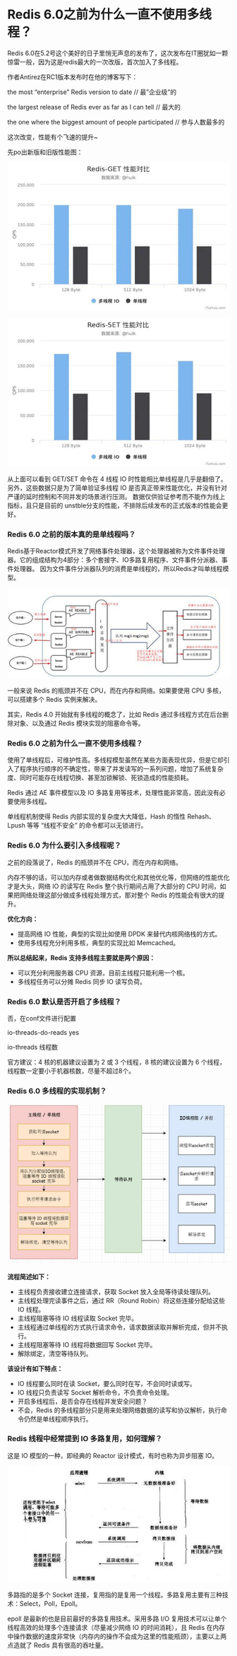 # Redis 6.0之前为什么一直不使用多线程？

Redis 6.0在5.2号这个美好的日子里悄无声息的发布了，这次发布在IT圈犹如一颗惊雷一般，因为这是redis最大的一次改版，首次加入了多线程。

作者Antirez在RC1版本发布时在他的博客写下：

the most “enterprise” Redis version to date // 最”企业级”的

the largest release of Redis ever as far as I can tell // 最大的

the one where the biggest amount of people participated // 参与人数最多的

这次改变，性能有个飞速的提升~

先po出新版和旧版性能图：


![](../image/c8/redis6-1.png)


![](../image/c8/redis6-2.png)


从上面可以看到 GET/SET 命令在 4 线程 IO 时性能相比单线程是几乎是翻倍了。另外，这些数据只是为了简单验证多线程 IO 是否真正带来性能优化，并没有针对严谨的延时控制和不同并发的场景进行压测。
数据仅供验证参考而不能作为线上指标，且只是目前的 unstble分支的性能，不排除后续发布的正式版本的性能会更好。

### Redis 6.0 之前的版本真的是单线程吗？

Redis基于Reactor模式开发了网络事件处理器，这个处理器被称为文件事件处理器。它的组成结构为4部分：多个套接字、IO多路复用程序、文件事件分派器、事件处理器。
因为文件事件分派器队列的消费是单线程的，所以Redis才叫单线程模型。

![](../image/c8/redis6-3.png)

一般来说 Redis 的瓶颈并不在 CPU，而在内存和网络。如果要使用 CPU 多核，可以搭建多个 Redis 实例来解决。

其实，Redis 4.0 开始就有多线程的概念了，比如 Redis 通过多线程方式在后台删除对象、以及通过 Redis 模块实现的阻塞命令等。

### Redis 6.0 之前为什么一直不使用多线程？

使用了单线程后，可维护性高。多线程模型虽然在某些方面表现优异，但是它却引入了程序执行顺序的不确定性，带来了并发读写的一系列问题，增加了系统复杂度、同时可能存在线程切换、甚至加锁解锁、死锁造成的性能损耗。

Redis 通过 AE 事件模型以及 IO 多路复用等技术，处理性能非常高，因此没有必要使用多线程。

单线程机制使得 Redis 内部实现的复杂度大大降低，Hash 的惰性 Rehash、Lpush 等等 “线程不安全” 的命令都可以无锁进行。

### Redis 6.0 为什么要引入多线程呢？

之前的段落说了，Redis 的瓶颈并不在 CPU，而在内存和网络。

内存不够的话，可以加内存或者做数据结构优化和其他优化等，但网络的性能优化才是大头，网络 IO 的读写在 Redis 整个执行期间占用了大部分的 CPU 时间，如果把网络处理这部分做成多线程处理方式，那对整个 Redis 的性能会有很大的提升。

**优化方向：**

* 提高网络 IO 性能，典型的实现比如使用 DPDK 来替代内核网络栈的方式。
* 使用多线程充分利用多核，典型的实现比如 Memcached。

**所以总结起来，Redis 支持多线程主要就是两个原因：**

* 可以充分利用服务器 CPU 资源，目前主线程只能利用一个核。
* 多线程任务可以分摊 Redis 同步 IO 读写负荷。

### Redis 6.0 默认是否开启了多线程？

否，在conf文件进行配置

io-threads-do-reads yes

io-threads 线程数

官方建议：4 核的机器建议设置为 2 或 3 个线程，8 核的建议设置为 6 个线程，线程数一定要小于机器核数，尽量不超过8个。


### Redis 6.0 多线程的实现机制？

![](../image/c8/redis6-4.png)


**流程简述如下：**

* 主线程负责接收建立连接请求，获取 Socket 放入全局等待读处理队列。
* 主线程处理完读事件之后，通过 RR（Round Robin）将这些连接分配给这些 IO 线程。
* 主线程阻塞等待 IO 线程读取 Socket 完毕。
* 主线程通过单线程的方式执行请求命令，请求数据读取并解析完成，但并不执行。
* 主线程阻塞等待 IO 线程将数据回写 Socket 完毕。
* 解除绑定，清空等待队列。

**该设计有如下特点：**

* IO 线程要么同时在读 Socket，要么同时在写，不会同时读或写。
* IO 线程只负责读写 Socket 解析命令，不负责命令处理。
* 开启多线程后，是否会存在线程并发安全问题？
* 不会，Redis 的多线程部分只是用来处理网络数据的读写和协议解析，执行命令仍然是单线程顺序执行。

### Redis 线程中经常提到 IO 多路复用，如何理解？

这是 IO 模型的一种，即经典的 Reactor 设计模式，有时也称为异步阻塞 IO。

![](../image/c8/redis6-5.png)

多路指的是多个 Socket 连接，复用指的是复用一个线程。多路复用主要有三种技术：Select，Poll，Epoll。

epoll 是最新的也是目前最好的多路复用技术。采用多路 I/O 复用技术可以让单个线程高效的处理多个连接请求（尽量减少网络 IO 的时间消耗），且 Redis 在内存中操作数据的速度非常快（内存内的操作不会成为这里的性能瓶颈），主要以上两点造就了 Redis 具有很高的吞吐量。

